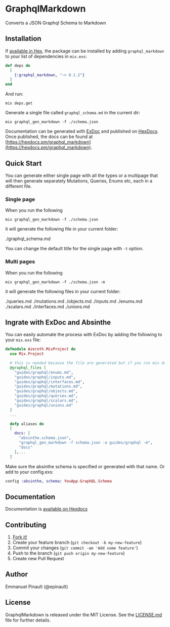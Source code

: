 # GraphqlMarkdown

Converts a JSON Graphql Schema to Markdown

## Installation

If [available in Hex](https://hex.pm/docs/publish), the package can be installed
by adding `graphql_markdown` to your list of dependencies in `mix.exs`:

```elixir
def deps do
  [
    {:graphql_markdown, "~> 0.1.2"}
  ]
end
```

And run:

```shell
mix deps.get
```

Generate a single file called `graphql_schema.md` in the current dir:

```shell
mix graphql_gen_markdown -f ./schema.json
```


Documentation can be generated with [ExDoc](https://github.com/elixir-lang/ex_doc)
and published on [HexDocs](https://hexdocs.pm). Once published, the docs can
be found at [https://hexdocs.pm/graphql_markdown](https://hexdocs.pm/graphql_markdown).

## Quick Start

You can generate either single page with all the types or a multipage that will then generate separately Mutations, Queries, Enums etc, each in a different file.

### Single page

When you run the following

```shell
mix graphql_gen_markdown -f ./schema.json
```
it will generate the following file in your current folder:

./graphql_schema.md

You can change the default title for the single page with `-t` option.

### Multi pages

When you run the following

```shell
mix graphql_gen_markdown -f ./schema.json -m
```

it will generate the following files in your current folder:

  ./queries.md
  ./mutations.md
  ./objects.md
  ./inputs.md
  ./enums.md
  ./scalars.md
  ./interfaces.md
  ./unions.md

## Ingrate with ExDoc and Absinthe

You can easily automate the process with ExDoc by adding the following to your `mix.exs` file:

```elixir
defmodule Azeroth.MixProject do
  use Mix.Project

  # this is needed because the file are generated but if you run mix docs, Mix will check the existence of files first. so have to work around that
  @graphql_files [
    "guides/graphql/enums.md",
    "guides/graphql/inputs.md",
    "guides/graphql/interfaces.md",
    "guides/graphql/mutations.md",
    "guides/graphql/objects.md",
    "guides/graphql/queries.md",
    "guides/graphql/scalars.md",
    "guides/graphql/unions.md"
  ]
  ...

  defp aliases do
  [
    docs: [
      "absinthe.schema.json",
      "graphql_gen_markdown -f schema.json -o guides/graphql -m",
      "docs"
    ],...
  ]
```

Make sure the absinthe schema is specified or generated with that name. Or add to your config.exs:

```elixir
config :absinthe, schema: YouApp.GraphQL.Schema
```

## Documentation

Documentation is [available on Hexdocs](https://hexdocs.pm/grapqhl_markdown/)

## Contributing

1. [Fork it!](http://github.com/podium/graphql_markdown/fork)
2. Create your feature branch (`git checkout -b my-new-feature`)
3. Commit your changes (`git commit -am 'Add some feature'`)
4. Push to the branch (`git push origin my-new-feature`)
5. Create new Pull Request

## Author

Emmanuel Pinault (@epinault)

## License

GraphqlMarkdown is released under the MIT License. See the [LICENSE.md](LICENSE.md) file for further details.
